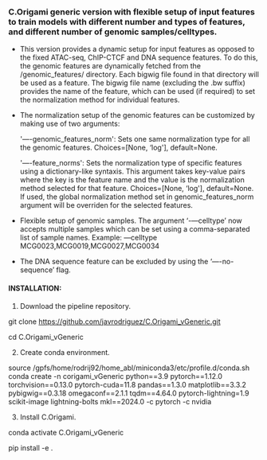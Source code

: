 ### C.Origami generic version with flexible setup of input features to train models with different number and types of features, and different number of genomic samples/celltypes.

- This version provides a dynamic setup for input features as opposed to the fixed ATAC-seq, ChIP-CTCF and DNA sequence features. To do this, the genomic features are dynamically fetched from the /genomic_features/ directory. Each bigwig file found in that directory will be used as a feature. The bigwig file name (excluding the .bw suffix) provides the name of the feature, which can be used (if required) to set the normalization method for individual features.

- The normalization setup of the genomic features can be customized by making use of two arguments:

   '—-genomic_features_norm': Sets one same normalization type for all the genomic features. Choices=[None, ‘log'], default=None.
  
   '—-feature_norms': Sets the normalization type of specific features using a dictionary-like syntaxis. This argument takes key-value pairs where the key is the feature name and the value is the normalization method selected for that feature. Choices=[None, ‘log'], default=None. If used, the global normalization method set in genomic_features_norm argument will be overriden for the selected features.

- Flexible setup of genomic samples. The argument ‘-—celltype’ now accepts multiple samples which can be set using a comma-separated list of sample names. Example: —celltype MCG0023,MCG0019,MCG0027,MCG0034

- The DNA sequence feature can be excluded by using the ‘—-no-sequence’ flag. 




#### INSTALLATION:
 
1) Download the pipeline repository.
 
git clone https://github.com/javrodriguez/C.Origami_vGeneric.git

cd C.Origami_vGeneric

2) Create conda environment.

source /gpfs/home/rodrij92/home_abl/miniconda3/etc/profile.d/conda.sh
conda create -n corigami_vGeneric python==3.9 pytorch==1.12.0 torchvision==0.13.0 pytorch-cuda=11.8 pandas==1.3.0 matplotlib==3.3.2 pybigwig==0.3.18 omegaconf==2.1.1 tqdm==4.64.0 pytorch-lightning=1.9 scikit-image lightning-bolts mkl==2024.0 -c pytorch -c nvidia

3) Install C.Origami.

conda activate C.Origami_vGeneric

pip install -e .
